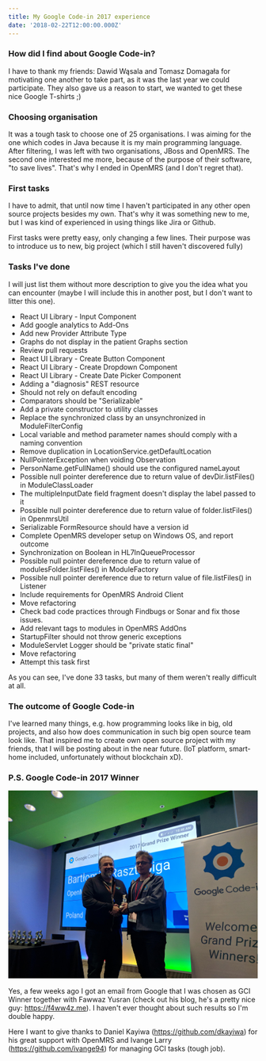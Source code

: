 ```yaml
---
title: My Google Code-in 2017 experience
date: '2018-02-22T12:00:00.000Z'
---
```


### How did I find about Google Code-in?
I have to thank my friends: Dawid Wąsala and Tomasz Domagała for motivating one another to take part, as it was the last year we could participate. They also gave us a reason to start, we wanted to get these nice Google T-shirts ;)

### Choosing organisation
It was a tough task to choose one of 25 organisations. I was aiming for the one which codes in Java because it is my main programming language. After filtering, I was left with two organisations, JBoss and OpenMRS. The second one interested me more, because of the purpose of their software, "to save lives". That's why I ended in OpenMRS (and I don't regret that).

### First tasks
I have to admit, that until now time I haven't participated in any other open source projects besides my own. That's why it was something new to me, but I was kind of experienced in using things like Jira or Github.

First tasks were pretty easy, only changing a few lines. Their purpose was to introduce us to new, big project (which I still haven't discovered fully)

### Tasks I've done
I will just list them without more description to give you the idea what you can encounter (maybe I will include this in another post, but I don't want to litter this one).

* React UI Library - Input Component
* Add google analytics to Add-Ons
* Add new Provider Attribute Type
* Graphs do not display in the patient Graphs section
* Review pull requests
* React UI Library - Create Button Component
* React UI Library - Create Dropdown Component
* React UI Library - Create Date Picker Component
* Adding a "diagnosis" REST resource
* Should not rely on default encoding
* Comparators should be "Serializable"
* Add a private constructor to utility classes
* Replace the synchronized class by an unsynchronized in ModuleFilterConfig
* Local variable and method parameter names should comply with a naming convention
* Remove duplication in LocationService.getDefaultLocation
* NullPointerException when voiding Observation
* PersonName.getFullName() should use the configured nameLayout
* Possible null pointer dereference due to return value of devDir.listFiles() in ModuleClassLoader
* The multipleInputDate field fragment doesn't display the label passed to it
* Possible null pointer dereference due to return value of folder.listFiles() in OpenmrsUtil
* Serializable FormResource should have a version id
* Complete OpenMRS developer setup on Windows OS, and report outcome
* Synchronization on Boolean in HL7InQueueProcessor
* Possible null pointer dereference due to return value of modulesFolder.listFiles() in ModuleFactory
* Possible null pointer dereference due to return value of file.listFiles() in Listener
* Include requirements for OpenMRS Android Client
* Move refactoring
* Check bad code practices through Findbugs or Sonar and fix those issues.
* Add relevant tags to modules in OpenMRS AddOns
* StartupFilter should not throw generic exceptions
* ModuleServlet Logger should be "private static final"
* Move refactoring
* Attempt this task first

As you can see, I've done 33 tasks, but many of them weren't really difficult at all.

### The outcome of Google Code-in

I've learned many things, e.g. how programming looks like in big, old projects, and also how does communication in such big open source team look like.
That inspired me to create own open source project with my friends, that I will be posting about in the near future. (IoT platform, smart-home included, unfortunately without blockchain xD).

### P.S. Google Code-in 2017 Winner

![](Bartlomiej_with_Chris.jpg)


Yes, a few weeks ago I got an email from Google that I was chosen as GCI Winner together with Fawwaz Yusran (check out his blog, he's a pretty nice guy: <https://f4ww4z.me>). I haven't ever thought about such results so I'm double happy.

Here I want to give thanks to Daniel Kayiwa (<https://github.com/dkayiwa>) for his great support with OpenMRS and Ivange Larry (<https://github.com/ivange94>) for managing GCI tasks (tough job).

